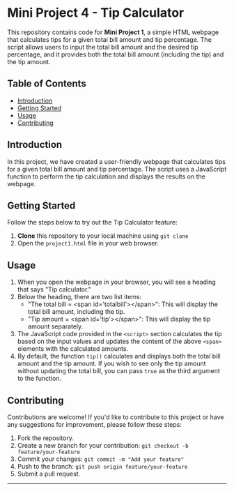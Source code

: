 # Mini Project 4 - Tip Calculator

This repository contains code for **Mini Project 1**, a simple HTML webpage that calculates tips for a given total bill amount and tip percentage. The script allows users to input the total bill amount and the desired tip percentage, and it provides both the total bill amount (including the tip) and the tip amount.

## Table of Contents
- [Introduction](#introduction)
- [Getting Started](#getting-started)
- [Usage](#usage)
- [Contributing](#contributing)


## Introduction
In this project, we have created a user-friendly webpage that calculates tips for a given total bill amount and tip percentage. The script uses a JavaScript function to perform the tip calculation and displays the results on the webpage.

## Getting Started
Follow the steps below to try out the Tip Calculator feature:

1. **Clone** this repository to your local machine using `git clone `
2. Open the `project1.html` file in your web browser.

## Usage
1. When you open the webpage in your browser, you will see a heading that says "Tip calculator."
2. Below the heading, there are two list items:
   - "The total bill = \<span id='totalbill'\>\</span\>": This will display the total bill amount, including the tip.
   - "Tip amount = \<span id='tip'\>\</span\>": This will display the tip amount separately.
3. The JavaScript code provided in the `<script>` section calculates the tip based on the input values and updates the content of the above `<span>` elements with the calculated amounts.
4. By default, the function `tip()` calculates and displays both the total bill amount and the tip amount. If you wish to see only the tip amount without updating the total bill, you can pass `true` as the third argument to the function.

## Contributing
Contributions are welcome! If you'd like to contribute to this project or have any suggestions for improvement, please follow these steps:

1. Fork the repository.
2. Create a new branch for your contribution: `git checkout -b feature/your-feature`
3. Commit your changes: `git commit -m "Add your feature"`
4. Push to the branch: `git push origin feature/your-feature`
5. Submit a pull request.

---

